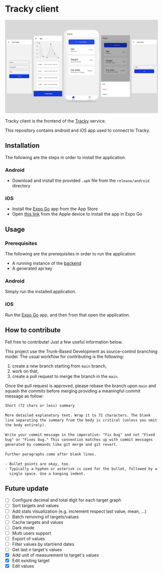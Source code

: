 # Tracky client
![tracky banner](/presentation/banner.png)

Tracky client is the frontend of the [Tracky](https://github.com/MDeLuise/tracky) service.

This repository contains android and iOS app used to connect to Tracky.

## Installation
The following are the steps in order to install the application.

### Android
* Download and install the provided `.apk` file from the `release/android` directory

### iOS
* Install the [Expo Go](https://apps.apple.com/app/id982107779) app from the App Store
* Open [this link](exp://exp.host/@null42/TrackyClient) from the Apple device to install the app in Expo Go


## Usage
### Prerequisites
The following are the prerequisites in order to run the application:
* A running instance of the [backend](https://github.com/MDeLuise/tracky)
* A generated api key

### Android
Simply run the installed application.

### iOS
Run the [Expo Go](https://apps.apple.com/app/id982107779) app, and then from that open the application.

## How to contribute
Fell free to contribute! Just a few useful information below.


This project use the Trunk-Based Development as source-control branching model. The usual workflow for contributing is the following:
1. create a new branch starting from `main` branch,
1. work on that,
1. create a pull request to merge the branch in the `main`.

Once the pull request is approved, please rebase the branch upon `main` and squash the commits before merging providing a meaningful commit message as follow:
```
Short (72 chars or less) summary

More detailed explanatory text. Wrap it to 72 characters. The blank
line separating the summary from the body is critical (unless you omit
the body entirely).

Write your commit message in the imperative: "Fix bug" and not "Fixed
bug" or "Fixes bug." This convention matches up with commit messages
generated by commands like git merge and git revert.

Further paragraphs come after blank lines.

- Bullet points are okay, too.
- Typically a hyphen or asterisk is used for the bullet, followed by a
  single space. Use a hanging indent.
```


## Future update
- [ ] Configure decimal and total digit for each target graph
- [ ] Sort targets and values
- [ ] Add stats visualization (e.g. increment respect last value, mean, ...)
- [ ] Batch removing of targets/values
- [ ] Cache targets and values
- [ ] Dark mode
- [ ] Multi users support
- [ ] Export of values
- [ ] Filter values by start/end dates
- [ ] Get last _n_ target's values
- [X] Add unit of measurement to target's values
- [X] Edit existing target
- [X] Edit values